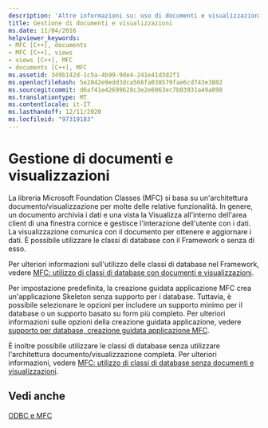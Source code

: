 ```yaml
---
description: 'Altre informazioni su: uso di documenti e visualizzazioni'
title: Gestione di documenti e visualizzazioni
ms.date: 11/04/2016
helpviewer_keywords:
- MFC [C++], documents
- MFC [C++], views
- views [C++], MFC
- documents [C++], MFC
ms.assetid: 349b142d-1c5a-4b99-9de4-241e41d3d2f1
ms.openlocfilehash: 5e2842e9edd3dca566fa030579fae6cd743e3802
ms.sourcegitcommit: d6af41e42699628c3e2e6063ec7b03931a49a098
ms.translationtype: MT
ms.contentlocale: it-IT
ms.lasthandoff: 12/11/2020
ms.locfileid: "97319183"
---
```

# <a name="working-with-documents-and-views"></a>Gestione di documenti e visualizzazioni

La libreria Microsoft Foundation Classes (MFC) si basa su un'architettura documento/visualizzazione per molte delle relative funzionalità. In genere, un documento archivia i dati e una vista la Visualizza all'interno dell'area client di una finestra cornice e gestisce l'interazione dell'utente con i dati. La visualizzazione comunica con il documento per ottenere e aggiornare i dati. È possibile utilizzare le classi di database con il Framework o senza di esso.

Per ulteriori informazioni sull'utilizzo delle classi di database nel Framework, vedere [MFC: utilizzo di classi di database con documenti e visualizzazioni](../../data/mfc-using-database-classes-with-documents-and-views.md).

Per impostazione predefinita, la creazione guidata applicazione MFC crea un'applicazione Skeleton senza supporto per i database. Tuttavia, è possibile selezionare le opzioni per includere un supporto minimo per il database o un supporto basato su form più completo. Per ulteriori informazioni sulle opzioni della creazione guidata applicazione, vedere [supporto per database, creazione guidata applicazione MFC](../../mfc/reference/database-support-mfc-application-wizard.md).

È inoltre possibile utilizzare le classi di database senza utilizzare l'architettura documento/visualizzazione completa. Per ulteriori informazioni, vedere [MFC: utilizzo di classi di database senza documenti e visualizzazioni](../../data/mfc-using-database-classes-without-documents-and-views.md).

## <a name="see-also"></a>Vedi anche

[ODBC e MFC](../../data/odbc/odbc-and-mfc.md)
